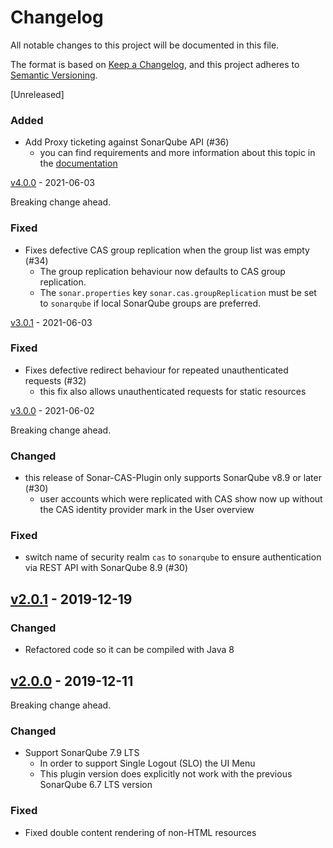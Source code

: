 # Changelog

All notable changes to this project will be documented in this file.

The format is based on [Keep a Changelog](https://keepachangelog.com/en/1.0.0/), and this project adheres
to [Semantic Versioning](https://semver.org/spec/v2.0.0.html).

[Unreleased]

### Added

- Add Proxy ticketing against SonarQube API (#36)
  - you can find requirements and more information about this topic in the [documentation](docs/architecture_en.md)

[v4.0.0](https://github.com/cloudogu/sonar-cas-plugin/releases/tag/v4.0.0) - 2021-06-03

Breaking change ahead.

### Fixed

- Fixes defective CAS group replication when the group list was empty (#34)
  - The group replication behaviour now defaults to CAS group replication.
  - The `sonar.properties` key `sonar.cas.groupReplication` must be set to `sonarqube` if local SonarQube groups are
    preferred.

[v3.0.1](https://github.com/cloudogu/sonar-cas-plugin/releases/tag/v3.0.1) - 2021-06-03

### Fixed
- Fixes defective redirect behaviour for repeated unauthenticated requests (#32)
  - this fix also allows unauthenticated requests for static resources

[v3.0.0](https://github.com/cloudogu/sonar-cas-plugin/releases/tag/v3.0.0) - 2021-06-02

Breaking change ahead.

### Changed
- this release of Sonar-CAS-Plugin only supports SonarQube v8.9 or later (#30)
  - user accounts which were replicated with CAS show now up without the CAS identity provider mark in the User overview

### Fixed
- switch name of security realm `cas` to `sonarqube` to ensure authentication via REST API with SonarQube 8.9 (#30)

## [v2.0.1](https://github.com/cloudogu/sonar-cas-plugin/releases/tag/v2.0.1) - 2019-12-19
### Changed
- Refactored code so it can be compiled with Java 8

## [v2.0.0](https://github.com/cloudogu/sonar-cas-plugin/releases/tag/v2.0.0) - 2019-12-11

Breaking change ahead.

### Changed

- Support SonarQube 7.9 LTS  
    - In order to support Single Logout (SLO) the UI Menu 
    - This plugin version does explicitly not work with the previous SonarQube 6.7 LTS version

### Fixed

- Fixed double content rendering of non-HTML resources
